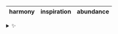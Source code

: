 | harmony | inspiration | abundance |
| :-----: | :---------: | :-------: |

<details>
  <summary>✨</summary>
  These words are chosen at random each day. New words will appear here tomorrow morning.
</details>